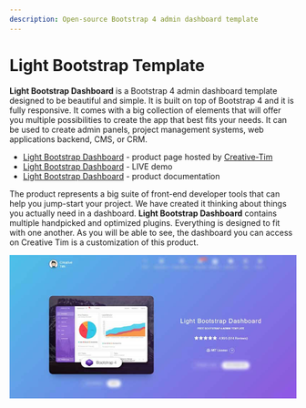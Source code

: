 ```yaml
---
description: Open-source Bootstrap 4 admin dashboard template
---
```


# Light Bootstrap Template

**Light Bootstrap Dashboard** is a Bootstrap 4 admin dashboard template designed to be beautiful and simple. It is built on top of Bootstrap 4 and it is fully responsive. It comes with a big collection of elements that will offer you multiple possibilities to create the app that best fits your needs. It can be used to create admin panels, project management systems, web applications backend, CMS, or CRM.

* [Light Bootstrap Dashboard](https://bit.ly/2ZEXOU3) - product page hosted by [Creative-Tim](../partners/creative-tim.md)
* [Light Bootstrap Dashboard](https://bit.ly/2SlJRtz) - LIVE demo
* [Light Bootstrap Dashboard](https://bit.ly/3tqTMLv) - product documentation

The product represents a big suite of front-end developer tools that can help you jump-start your project. We have created it thinking about things you actually need in a dashboard. **Light Bootstrap Dashboard** contains multiple handpicked and optimized plugins. Everything is designed to fit with one another. As you will be able to see, the dashboard you can access on Creative Tim is a customization of this product.

![Bootstrap template - Light Dashboard](../../.gitbook/assets/docs-cover-light-bootstrap.jpg)





